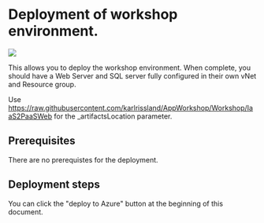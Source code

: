 # Deployment of workshop environment.

<a href="https://portal.azure.com/#create/Microsoft.Template/uri/https%3A%2F%2Fraw.githubusercontent.com%2Fkarlrissland%2FAppWorkshop%2FWorkshop%2FIaaS2PaaSWeb%2FEnvironments%2FWorkshopEnv.json" target="_blank">
    <img src="http://azuredeploy.net/deploybutton.png"/>
</a>

This allows you to deploy the workshop environment.  When complete, you should have a Web Server and SQL server fully configured in their own vNet and Resource group.

Use https://raw.githubusercontent.com/karlrissland/AppWorkshop/Workshop/IaaS2PaaSWeb for the _artifactsLocation parameter.

## Prerequisites

There are no prerequistes for the deployment.

## Deployment steps

You can click the "deploy to Azure" button at the beginning of this document.
